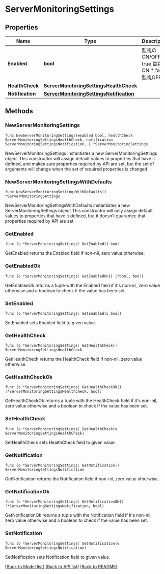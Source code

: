 # ServerMonitoringSettings

## Properties

Name | Type | Description | Notes
------------ | ------------- | ------------- | -------------
**Enabled** | **bool** | 監視のON/OFF * true 監視ON * false 監視OFF | 
**HealthCheck** | [**ServerMonitoringSettingsHealthCheck**](ServerMonitoringSettingsHealthCheck.md) |  | 
**Notification** | [**ServerMonitoringSettingsNotification**](ServerMonitoringSettingsNotification.md) |  | 

## Methods

### NewServerMonitoringSettings

`func NewServerMonitoringSettings(enabled bool, healthCheck ServerMonitoringSettingsHealthCheck, notification ServerMonitoringSettingsNotification, ) *ServerMonitoringSettings`

NewServerMonitoringSettings instantiates a new ServerMonitoringSettings object
This constructor will assign default values to properties that have it defined,
and makes sure properties required by API are set, but the set of arguments
will change when the set of required properties is changed

### NewServerMonitoringSettingsWithDefaults

`func NewServerMonitoringSettingsWithDefaults() *ServerMonitoringSettings`

NewServerMonitoringSettingsWithDefaults instantiates a new ServerMonitoringSettings object
This constructor will only assign default values to properties that have it defined,
but it doesn't guarantee that properties required by API are set

### GetEnabled

`func (o *ServerMonitoringSettings) GetEnabled() bool`

GetEnabled returns the Enabled field if non-nil, zero value otherwise.

### GetEnabledOk

`func (o *ServerMonitoringSettings) GetEnabledOk() (*bool, bool)`

GetEnabledOk returns a tuple with the Enabled field if it's non-nil, zero value otherwise
and a boolean to check if the value has been set.

### SetEnabled

`func (o *ServerMonitoringSettings) SetEnabled(v bool)`

SetEnabled sets Enabled field to given value.


### GetHealthCheck

`func (o *ServerMonitoringSettings) GetHealthCheck() ServerMonitoringSettingsHealthCheck`

GetHealthCheck returns the HealthCheck field if non-nil, zero value otherwise.

### GetHealthCheckOk

`func (o *ServerMonitoringSettings) GetHealthCheckOk() (*ServerMonitoringSettingsHealthCheck, bool)`

GetHealthCheckOk returns a tuple with the HealthCheck field if it's non-nil, zero value otherwise
and a boolean to check if the value has been set.

### SetHealthCheck

`func (o *ServerMonitoringSettings) SetHealthCheck(v ServerMonitoringSettingsHealthCheck)`

SetHealthCheck sets HealthCheck field to given value.


### GetNotification

`func (o *ServerMonitoringSettings) GetNotification() ServerMonitoringSettingsNotification`

GetNotification returns the Notification field if non-nil, zero value otherwise.

### GetNotificationOk

`func (o *ServerMonitoringSettings) GetNotificationOk() (*ServerMonitoringSettingsNotification, bool)`

GetNotificationOk returns a tuple with the Notification field if it's non-nil, zero value otherwise
and a boolean to check if the value has been set.

### SetNotification

`func (o *ServerMonitoringSettings) SetNotification(v ServerMonitoringSettingsNotification)`

SetNotification sets Notification field to given value.



[[Back to Model list]](../README.md#documentation-for-models) [[Back to API list]](../README.md#documentation-for-api-endpoints) [[Back to README]](../README.md)


